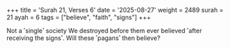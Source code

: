 +++
title = 'Surah 21, Verses 6'
date = '2025-08-27'
weight = 2489
surah = 21
ayah = 6
tags = ["believe", "faith", "signs"]
+++

Not a ˹single˺ society We destroyed before them ever believed ˹after receiving the signs˺. Will these ˹pagans˺ then believe?